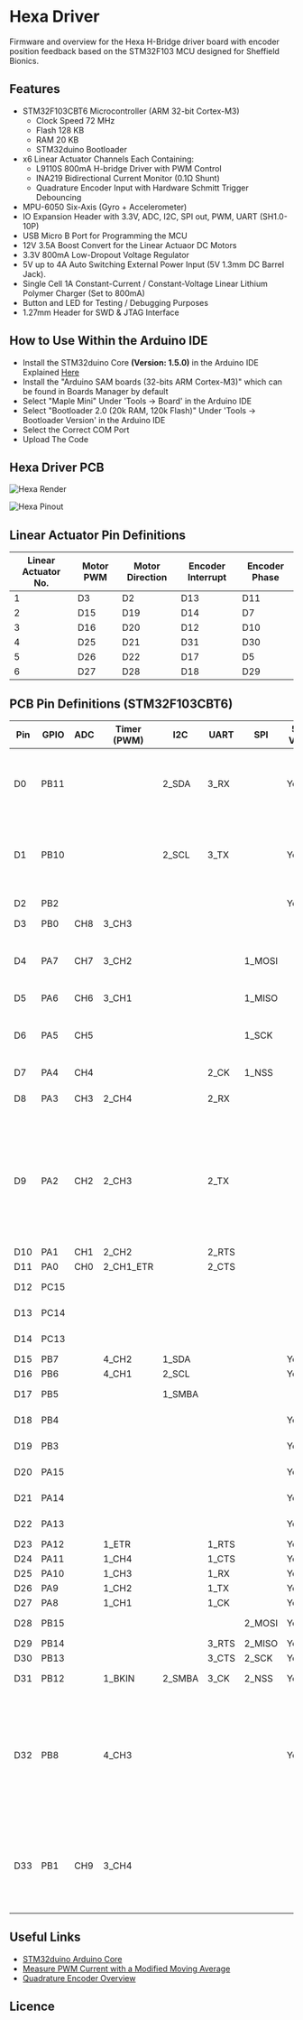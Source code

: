 # Hexa Driver
Firmware and overview for the Hexa H-Bridge driver board with encoder position feedback based on the STM32F103 MCU designed for Sheffield Bionics.

## Features

* STM32F103CBT6 Microcontroller (ARM 32-bit Cortex-M3)
  * Clock Speed 72 MHz
  * Flash 128 KB
  * RAM 20 KB
  * STM32duino Bootloader
* x6 Linear Actuator Channels Each Containing:
  * L9110S 800mA H-bridge Driver with PWM Control
  * INA219 Bidirectional Current Monitor (0.1Ω Shunt)
  * Quadrature Encoder Input with Hardware Schmitt Trigger Debouncing
* MPU-6050 Six-Axis (Gyro + Accelerometer)
* IO Expansion Header with 3.3V, ADC, I2C, SPI out, PWM, UART (SH1.0-10P)
* USB Micro B Port for Programming the MCU
* 12V 3.5A Boost Convert for the Linear Actuaor DC Motors
* 3.3V 800mA Low-Dropout Voltage Regulator
* 5V up to 4A Auto Switching External Power Input (5V 1.3mm DC Barrel Jack).
* Single Cell 1A Constant-Current / Constant-Voltage Linear Lithium Polymer Charger (Set to 800mA)
* Button and LED for Testing / Debugging Purposes
* 1.27mm Header for SWD & JTAG Interface

## How to Use Within the Arduino IDE

* Install the STM32duino Core **(Version: 1.5.0)** in the Arduino IDE Explained [Here](https://github.com/stm32duino/wiki/wiki/Getting-Started)
* Install the "Arduino SAM boards (32-bits ARM Cortex-M3)" which can be found in Boards Manager by default
* Select "Maple Mini" Under 'Tools → Board' in the Arduino IDE
* Select "Bootloader 2.0 (20k RAM, 120k Flash)" Under 'Tools → Bootloader Version' in the Arduino IDE
* Select the Correct COM Port
* Upload The Code

## Hexa Driver PCB

![Hexa Render](https://raw.githubusercontent.com/willz1200/Hexa-Driver/master/Documentation/PCB-R1_00-3D-Render.png "Hexa Driver 3D Render")

![Hexa Pinout](https://raw.githubusercontent.com/willz1200/Hexa-Driver/master/Documentation/PCB-R1_00-pinout.png "Hexa Driver Side View Pinout")


## Linear Actuator Pin Definitions

| Linear Actuator No. | Motor PWM | Motor Direction | Encoder Interrupt | Encoder Phase |
|---------------------|-----------|-----------------|-------------------|---------------|
| 1                   | D3        | D2              | D13               | D11           |
| 2                   | D15       | D19             | D14               | D7            |
| 3                   | D16       | D20             | D12               | D10           |
| 4                   | D25       | D21             | D31               | D30           |
| 5                   | D26       | D22             | D17               | D5            |
| 6                   | D27       | D28             | D18               | D29           |

## PCB Pin Definitions (STM32F103CBT6)

| Pin | GPIO | ADC | Timer (PWM) | I2C    | UART  | SPI    | 5 V? | PCB Function           | Notes                                                                             |
|-----|------|-----|-------------|--------|-------|--------|------|------------------------|-----------------------------------------------------------------------------------|
| D0  | PB11 |     |             | 2_SDA  | 3_RX  |        | Yes  | I2C SDA / IO Expander  | Also used for current sense (Must be I2C)                                         |
| D1  | PB10 |     |             | 2_SCL  | 3_TX  |        | Yes  | I2C SCL / IO Expander  | Also used for current sense (Must be I2C)                                         |
| D2  | PB2  |     |             |        |       |        | Yes  | M1 Direction           |                                                                                   |
| D3  | PB0  | CH8 | 3_CH3       |        |       |        |      | M1 PWM                 |                                                                                   |
| D4  | PA7  | CH7 | 3_CH2       |        |       | 1_MOSI |      | SPI MOSI / IO Expander | Could be used for screen or analogue input                                        |
| D5  | PA6  | CH6 | 3_CH1       |        |       | 1_MISO |      | E5 Phase               |                                                                                   |
| D6  | PA5  | CH5 |             |        |       | 1_SCK  |      | SPI SCK / IO Expander  | Could be used for screen or analogue input                                        |
| D7  | PA4  | CH4 |             |        | 2_CK  | 1_NSS  |      | E2 Phase               |                                                                                   |
| D8  | PA3  | CH3 | 2_CH4       |        | 2_RX  |        |      | UART Rx / IO Expander  | uart or analogue input                                                            |
| D9  | PA2  | CH2 | 2_CH3       |        | 2_TX  |        |      | UART Tx / IO Expander  | uart or analogue input. Jumper to 12V Enable Line (only solder 1 of the jumpers!) |
| D10 | PA1  | CH1 | 2_CH2       |        | 2_RTS |        |      | E3 Phase               |                                                                                   |
| D11 | PA0  | CH0 | 2_CH1_ETR   |        | 2_CTS |        |      | E1 Phase               |                                                                                   |
| D12 | PC15 |     |             |        |       |        |      | E3 Interrupt           |                                                                                   |
| D13 | PC14 |     |             |        |       |        |      | E1 Interrupt           |                                                                                   |
| D14 | PC13 |     |             |        |       |        |      | E2 Interrupt           |                                                                                   |
| D15 | PB7  |     | 4_CH2       | 1_SDA  |       |        | Yes  | M2 PWM                 |                                                                                   |
| D16 | PB6  |     | 4_CH1       | 2_SCL  |       |        | Yes  | M3 PWM                 |                                                                                   |
| D17 | PB5  |     |             | 1_SMBA |       |        |      | E5 Interrupt           |                                                                                   |
| D18 | PB4  |     |             |        |       |        | Yes  | E6 Interrupt           |                                                                                   |
| D19 | PB3  |     |             |        |       |        | Yes  | M2 Direction           |                                                                                   |
| D20 | PA15 |     |             |        |       |        | Yes  | M3 Direction           |                                                                                   |
| D21 | PA14 |     |             |        |       |        | Yes  | M4 Direction           | SWCLK                                                                             |
| D22 | PA13 |     |             |        |       |        | Yes  | M5 Direction           | SWDIO                                                                             |
| D23 | PA12 |     | 1_ETR       |        | 1_RTS |        | Yes  | USB D+                 |                                                                                   |
| D24 | PA11 |     | 1_CH4       |        | 1_CTS |        | Yes  | USB D-                 |                                                                                   |
| D25 | PA10 |     | 1_CH3       |        | 1_RX  |        | Yes  | M4 PWM                 |                                                                                   |
| D26 | PA9  |     | 1_CH2       |        | 1_TX  |        | Yes  | M5 PWM                 |                                                                                   |
| D27 | PA8  |     | 1_CH1       |        | 1_CK  |        | Yes  | M6 PWM                 |                                                                                   |
| D28 | PB15 |     |             |        |       | 2_MOSI | Yes  | M6 Direction           |                                                                                   |
| D29 | PB14 |     |             |        | 3_RTS | 2_MISO | Yes  | E6 Phase               |                                                                                   |
| D30 | PB13 |     |             |        | 3_CTS | 2_SCK  | Yes  | E4 Phase               |                                                                                   |
| D31 | PB12 |     | 1_BKIN      | 2_SMBA | 3_CK  | 2_NSS  | Yes  | E4 Interrupt           |                                                                                   |
| D32 | PB8  |     | 4_CH3       |        |       |        | Yes  | Button / IO Expander   | Button can also put board in DFU (device firmware update) mode during boot        |
| D33 | PB1  | CH9 | 3_CH4       |        |       |        |      | LED / IO Expander      | Jumper to 12V Enable Line (only solder 1 of the jumpers!)                         |


## Useful Links

* [STM32duino Arduino Core](https://github.com/stm32duino/Arduino_Core_STM32)
* [Measure PWM Current with a Modified Moving Average](https://www.baldengineer.com/measure-pwm-current.html)
* [Quadrature Encoder Overview](https://www.dynapar.com/technology/encoder_basics/quadrature_encoder/)

## Licence
